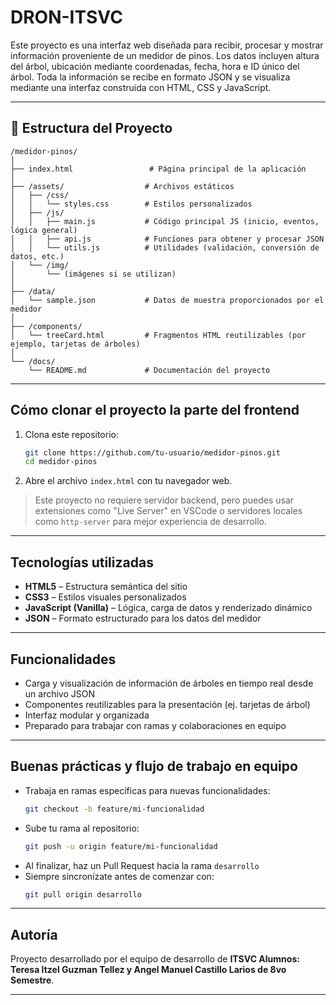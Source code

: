 # DRON-ITSVC

Este proyecto es una interfaz web diseñada para recibir, procesar y mostrar información proveniente de un medidor de pinos. Los datos incluyen altura del árbol, ubicación mediante coordenadas, fecha, hora e ID único del árbol. Toda la información se recibe en formato JSON y se visualiza mediante una interfaz construida con HTML, CSS y JavaScript.

---

## 📁 Estructura del Proyecto

```
/medidor-pinos/
│
├── index.html                 # Página principal de la aplicación
│
├── /assets/                  # Archivos estáticos
│   ├── /css/
│   │   └── styles.css        # Estilos personalizados
│   ├── /js/
│   │   ├── main.js           # Código principal JS (inicio, eventos, lógica general)
│   │   ├── api.js            # Funciones para obtener y procesar JSON
│   │   └── utils.js          # Utilidades (validación, conversión de datos, etc.)
│   └── /img/
│       └── (imágenes si se utilizan)
│
├── /data/
│   └── sample.json           # Datos de muestra proporcionados por el medidor
│
├── /components/
│   └── treeCard.html         # Fragmentos HTML reutilizables (por ejemplo, tarjetas de árboles)
│
└── /docs/
    └── README.md             # Documentación del proyecto
```

---

## Cómo clonar el proyecto la parte del frontend

1. Clona este repositorio:
   ```bash
   git clone https://github.com/tu-usuario/medidor-pinos.git
   cd medidor-pinos
   ```

2. Abre el archivo `index.html` con tu navegador web.

> Este proyecto no requiere servidor backend, pero puedes usar extensiones como "Live Server" en VSCode o servidores locales como `http-server` para mejor experiencia de desarrollo.

---

##  Tecnologías utilizadas

- **HTML5** – Estructura semántica del sitio
- **CSS3** – Estilos visuales personalizados
- **JavaScript (Vanilla)** – Lógica, carga de datos y renderizado dinámico
- **JSON** – Formato estructurado para los datos del medidor

---

##  Funcionalidades

- Carga y visualización de información de árboles en tiempo real desde un archivo JSON
- Componentes reutilizables para la presentación (ej. tarjetas de árbol)
- Interfaz modular y organizada
- Preparado para trabajar con ramas y colaboraciones en equipo

---

## Buenas prácticas y flujo de trabajo en equipo

- Trabaja en ramas específicas para nuevas funcionalidades:
  ```bash
  git checkout -b feature/mi-funcionalidad
  ```
- Sube tu rama al repositorio:
  ```bash
  git push -u origin feature/mi-funcionalidad
  ```
- Al finalizar, haz un Pull Request hacia la rama `desarrollo`
- Siempre sincronízate antes de comenzar con:
  ```bash
  git pull origin desarrollo
  ```

---

## Autoría

Proyecto desarrollado por el equipo de desarrollo de **ITSVC Alumnos: Teresa Itzel Guzman Tellez y Angel Manuel Castillo Larios de 8vo Semestre**.

---